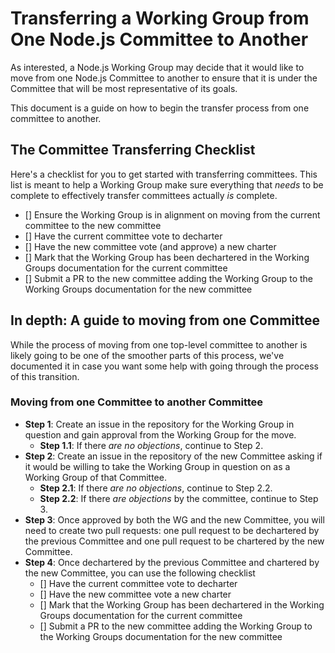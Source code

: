 # Transferring a Working Group from One Node.js Committee to Another
As interested, a Node.js Working Group may decide that it would like to move from one Node.js Committee to another to ensure that it is under the Committee that will be most representative of its goals.

This document is a guide on how to begin the transfer process from one committee to another.

## The Committee Transferring Checklist
Here's a checklist for you to get started with transferring committees. This list is meant to help a Working Group make sure everything that _needs_ to be complete to effectively transfer committees actually _is_ complete.

- [] Ensure the Working Group is in alignment on moving from the current committee to the new committee
- [] Have the current committee vote to decharter
- [] Have the new committee vote (and approve) a new charter
- [] Mark that the Working Group has been dechartered in the Working Groups documentation for the current committee
- [] Submit a PR to the new committee adding the Working Group to the Working Groups documentation for the new committee

## In depth: A guide to moving from one Committee
While the process of moving from one top-level committee to another is likely going to be one of the smoother parts of this process, we've documented it in case you want some help with going through the process of this transition.

### Moving from one Committee to another Committee

* **Step 1**: Create an issue in the repository for the Working Group in question and gain approval from the Working Group for the move.
  * **Step 1.1**: If there _are no objections_, continue to Step 2.
* **Step 2**: Create an issue in the repository of the new Committee asking if it would be willing to take the Working Group in question on as a Working Group of that Committee.
  * **Step 2.1**: If there _are no objections_, continue to Step 2.2.
  * **Step 2.2**: If there _are objections_ by the committee, continue to Step 3.
* **Step 3**: Once approved by both the WG and the new Committee, you will need to create two pull requests: one pull request to be dechartered by the previous Committee and one pull request to be chartered by the new Committee.
* **Step 4**: Once dechartered by the previous Committee and chartered by the new Committee, you can use the following checklist
  * [] Have the current committee vote to decharter
  * [] Have the new committee vote a new charter
  * [] Mark that the Working Group has been dechartered in the Working Groups documentation for the current committee
  * [] Submit a PR to the new committee adding the Working Group to the Working Groups documentation for the new committee